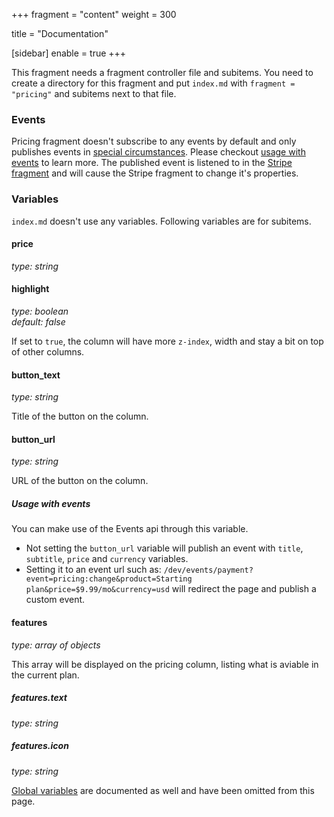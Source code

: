 +++
fragment = "content"
weight = 300

title = "Documentation"

[sidebar]
  enable = true
+++

This fragment needs a fragment controller file and subitems. You need to create a directory for this fragment and put `index.md` with `fragment = "pricing"` and subitems next to that file.

### Events

Pricing fragment doesn't subscribe to any events by default and only publishes events in [special circumstances](#usage-with-events). Please checkout [usage with events](#usage-with-events) to learn more. The published event is listened to in the [Stripe fragment](/fragments/stripe) and will cause the Stripe fragment to change it's properties.

### Variables

`index.md` doesn't use any variables. Following variables are for subitems.

#### price
*type: string*

#### highlight
*type: boolean*  
*default: false*

If set to `true`, the column will have more `z-index`, width and stay a bit on top of other columns.

#### button_text
*type: string*

Title of the button on the column.

#### button_url
*type: string*

URL of the button on the column.

##### Usage with events

You can make use of the Events api through this variable.

- Not setting the `button_url` variable will publish an event with `title`, `subtitle`, `price` and `currency` variables.
- Setting it to an event url such as: `/dev/events/payment?event=pricing:change&product=Starting plan&price=$9.99/mo&currency=usd` will redirect the page and publish a custom event.

#### features
*type: array of objects*

This array will be displayed on the pricing column, listing what is aviable in the current plan.

##### features.text
*type: string*

##### features.icon
*type: string*

[Global variables](/docs/global-variables) are documented as well and have been omitted from this page.
